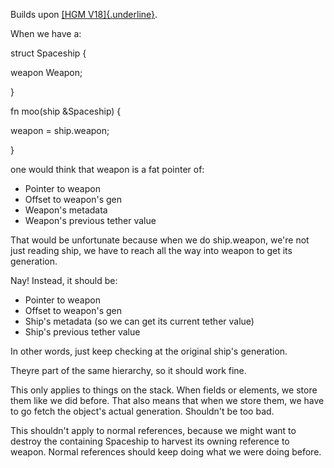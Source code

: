 Builds upon [[HGM
V18]{.underline}](https://docs.google.com/document/d/10lVQlkeducyvpbwMtSYLb1DbUGjs8rBvFcTEjS-_aOw/edit#heading=h.1k4427exfc55).

When we have a:

struct Spaceship {

weapon Weapon;

}

fn moo(ship &Spaceship) {

weapon = ship.weapon;

}

one would think that weapon is a fat pointer of:

 * Pointer to weapon
 * Offset to weapon's gen
 * Weapon's metadata
 * Weapon's previous tether value

That would be unfortunate because when we do ship.weapon, we're not
just reading ship, we have to reach all the way into weapon to get its
generation.

Nay! Instead, it should be:

 * Pointer to weapon
 * Offset to weapon's gen
 * Ship's metadata (so we can get its current tether value)
 * Ship's previous tether value

In other words, just keep checking at the original ship's generation.

Theyre part of the same hierarchy, so it should work fine.

This only applies to things on the stack. When fields or elements, we
store them like we did before. That also means that when we store them,
we have to go fetch the object's actual generation. Shouldn't be too
bad.

This shouldn't apply to normal references, because we might want to
destroy the containing Spaceship to harvest its owning reference to
weapon. Normal references should keep doing what we were doing before.
